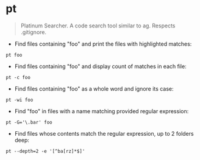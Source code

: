 # pt

> Platinum Searcher. A code search tool similar to ag. Respects .gitignore.

- Find files containing "foo" and print the files with highlighted matches:

`pt foo`

- Find files containing "foo" and display count of matches in each file:

`pt -c foo`

- Find files containing "foo" as a whole word and ignore its case:

`pt -wi foo`

- Find "foo" in files with a name matching provided regular expression:

`pt -G='\.bar' foo`

- Find files whose contents match the regular expression, up to 2 folders deep:

`pt --depth=2 -e '[^ba[rz]*$]'`
